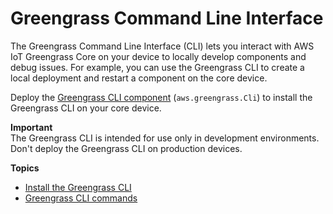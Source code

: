 # Greengrass Command Line Interface<a name="gg-cli"></a>

The Greengrass Command Line Interface \(CLI\) lets you interact with AWS IoT Greengrass Core on your device to locally develop components and debug issues\. For example, you can use the Greengrass CLI to create a local deployment and restart a component on the core device\. 

Deploy the [Greengrass CLI component](greengrass-cli-component.md) \(`aws.greengrass.Cli`\) to install the Greengrass CLI on your core device\.

**Important**  
The Greengrass CLI is intended for use only in development environments\. Don't deploy the Greengrass CLI on production devices\.

**Topics**
+ [Install the Greengrass CLI](install-gg-cli.md)
+ [Greengrass CLI commands](gg-cli-reference.md)